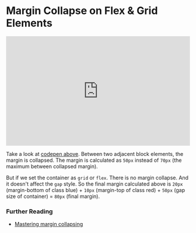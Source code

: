 # Margin Collapse on Flex & Grid Elements

<iframe height="300" style="width: 100%;" scrolling="no" title="margin-collapse-flex-grid" src="https://codepen.io/redmaze/embed/ZEVEVVx?default-tab=html%2Cresult" frameborder="no" loading="lazy" allowtransparency="true" allowfullscreen="true">
  See the Pen <a href="https://codepen.io/redmaze/pen/ZEVEVVx">
  margin-collapse-flex-grid</a> by Mustafa (<a href="https://codepen.io/redmaze">@redmaze</a>)
  on <a href="https://codepen.io">CodePen</a>.
</iframe>

Take a look at [codepen above](https://codepen.io/redmaze/pen/ZEVEVVx). Between two adjacent block elements, the margin is collapsed. The margin is calculated as `50px` instead of `70px` (the maximum between collapsed margin).

But if we set the container as `grid` or `flex`. There is no margin collapse. And it doesn't affect the `gap` style. So the final margin calculated above is `20px` (margin-bottom of class blue) + `10px` (margin-top of class red) + `50px` (gap size of container) = `80px` (final margin).

### Further Reading

- [Mastering margin collapsing](https://developer.mozilla.org/en-US/docs/Web/CSS/CSS_Box_Model/Mastering_margin_collapsing)
